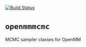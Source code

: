 [![Build Status](https://travis-ci.org/choderalab/openmmmcmc.svg?branch=master)](https://travis-ci.org/choderalab/openmmmcmc)

# `openmmmcmc`
MCMC sampler classes for OpenMM
